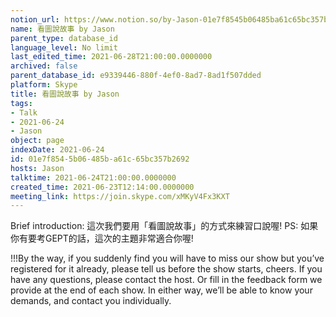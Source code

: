 ```yaml
---
notion_url: https://www.notion.so/by-Jason-01e7f8545b06485ba61c65bc357b2692
name: 看圖說故事 by Jason
parent_type: database_id
language_level: No limit
last_edited_time: 2021-06-28T21:00:00.0000000
archived: false
parent_database_id: e9339446-880f-4ef0-8ad7-8ad1f507dded
platform: Skype
title: 看圖說故事 by Jason
tags:
- Talk
- 2021-06-24
- Jason
object: page
indexDate: 2021-06-24
id: 01e7f854-5b06-485b-a61c-65bc357b2692
hosts: Jason
talktime: 2021-06-24T21:00:00.0000000
created_time: 2021-06-23T12:14:00.0000000
meeting_link: https://join.skype.com/xMKyV4Fx3KXT
---
```




Brief introduction: 這次我們要用「看圖說故事」的方式來練習口說喔!
PS: 如果你有要考GEPT的話，這次的主題非常適合你喔!

!!!By the way, if you suddenly find you will have to miss our show but you’ve registered for it already, please tell us before the show starts, cheers.
If you have any questions, please contact the host. Or fill in the feedback form we provide at the end of each show. In either way, we’ll be able to know your demands, and contact you individually.



